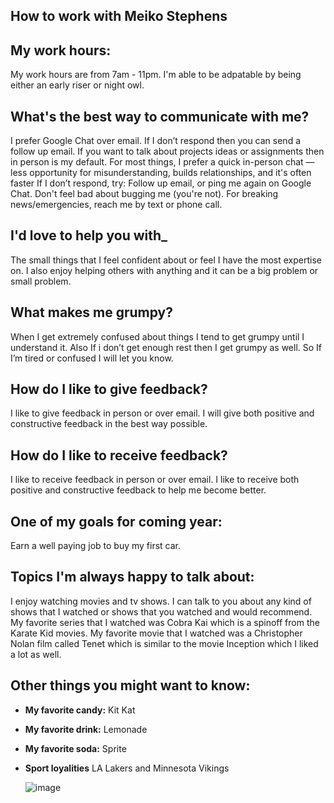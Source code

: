 ## How to work with Meiko Stephens

## My work hours:
 My work hours are from 7am - 11pm. I'm able to be adpatable by being either an early riser or night owl.

 ## What's the best way to communicate with me?
 I prefer Google Chat over email. If I don’t respond then you can send a follow up email.
If you want to talk about projects ideas or assignments then in person is my default. For most things, I prefer a quick in-person chat — less opportunity for misunderstanding, builds relationships, and it's often faster
If I don’t respond, try: Follow up email, or ping me again on Google Chat. Don't feel bad about bugging me (you're not). For breaking news/emergencies, reach me by text or phone call.

## I'd love to help you with_
The small things that I feel confident about or feel I have the most expertise on. I also enjoy helping others with anything and it can be a big problem or small problem.

## What makes me grumpy?
When I get extremely confused about things I tend to get grumpy until I understand it. Also If i don’t get enough rest then I get grumpy as well. So If I’m tired or confused I will let you know. 

## How do I like to give feedback?
I like to give feedback in person or over email.  I will give both positive and constructive feedback in the best way possible.

## How do I like to receive feedback?
I like to receive feedback in person or over email. I like to receive both positive and constructive feedback to help me become better.

## One of my goals for coming year:
Earn a well paying job to buy my first car.

## Topics I'm always happy to talk about:
I enjoy watching movies and tv shows. I can talk to you about any kind of shows that I watched or shows that you watched and would recommend. My favorite series that I watched was Cobra Kai which is a spinoff from the Karate Kid movies. My favorite movie that I watched was a Christopher Nolan film called Tenet which is similar to the movie Inception which I liked a lot as well.

## Other things you might want to know:
* **My favorite candy:** Kit Kat
* **My favorite drink:** Lemonade
* **My favorite soda:** Sprite
* **Sport loyalities** LA Lakers and Minnesota Vikings

  ![image](https://github.com/user-attachments/assets/eaeadd19-f296-4a46-84e4-34e278f1891a)
